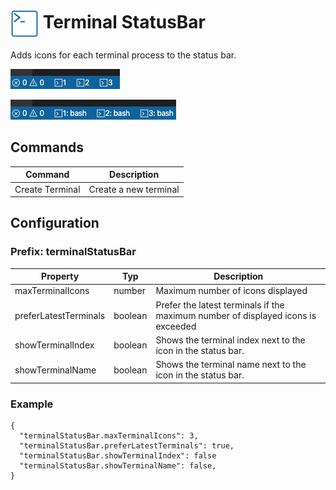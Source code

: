 # <img src="./img/logo.png"  height="45" width="45" align="center"> Terminal StatusBar

Adds icons for each terminal process to the status bar.

![Preview with index](./img/preview_withIndex.png)

![Preview with index and name](./img/preview_withIndexAndName.png)

## Commands

| Command         | Description           |
| --------------- | --------------------- |
| Create Terminal | Create a new terminal |

## Configuration

### Prefix: terminalStatusBar

| Property              | Typ     | Description                                                                      |
| --------------------- | ------- | -------------------------------------------------------------------------------- |
| maxTerminalIcons      | number  | Maximum number of icons displayed                                                |
| preferLatestTerminals | boolean | Prefer the latest terminals if the maximum number of displayed icons is exceeded |
| showTerminalIndex     | boolean | Shows the terminal index next to the icon in the status bar.                     |
| showTerminalName      | boolean | Shows the terminal name next to the icon in the status bar.                      |

### Example

```
{
  "terminalStatusBar.maxTerminalIcons": 3,
  "terminalStatusBar.preferLatestTerminals": true,
  "terminalStatusBar.showTerminalIndex": false
  "terminalStatusBar.showTerminalName": false,
}
```
